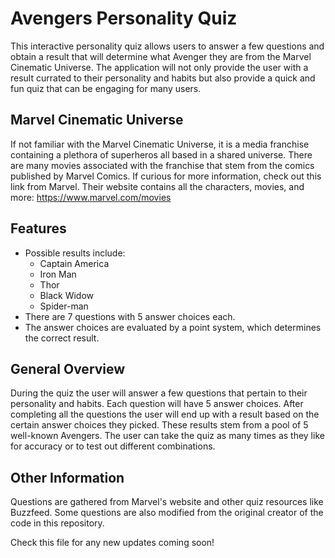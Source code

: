 # Avengers Personality Quiz
This interactive personality quiz allows users to answer a few questions and obtain a result that will determine what Avenger they are from the Marvel Cinematic Universe. The application will not only provide the user with a result currated to their personality and habits but also provide a quick and fun quiz that can be engaging for many users.

Marvel Cinematic Universe
-
If not familiar with the Marvel Cinematic Universe, it is a media franchise containing a plethora of superheros all based in a shared universe. There are many movies associated with the franchise that stem from the comics published by Marvel Comics. 
If curious for more information, check out this link from Marvel. Their website contains all the characters, movies, and more: https://www.marvel.com/movies

Features
- 
- Possible results include:
  - Captain America
  - Iron Man
  - Thor
  - Black Widow
  - Spider-man
- There are 7 questions with 5 answer choices each.
- The answer choices are evaluated by a point system, which determines the correct result.

General Overview
-
During the quiz the user will answer a few questions that pertain to their personality and habits. Each question will have 5 answer choices. After completing all the questions the user will end up with a result based on the certain answer choices they picked. These results stem from a pool of 5 well-known Avengers. The user can take the quiz as many times as they like for accuracy or to test out different combinations.

Other Information
-
Questions are gathered from Marvel's website and other quiz resources like Buzzfeed. Some questions are also modified from the original creator of the code in this repository.





Check this file for any new updates coming soon!
